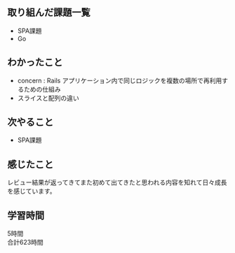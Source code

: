 ## 取り組んだ課題一覧
- SPA課題
- Go

## わかったこと
- concern : Rails アプリケーション内で同じロジックを複数の場所で再利用するための仕組み
- スライスと配列の違い

## 次やること
- SPA課題

## 感じたこと
レビュー結果が返ってきてまた初めて出てきたと思われる内容を知れて日々成長を感じています。

## 学習時間
5時間<br />
合計623時間